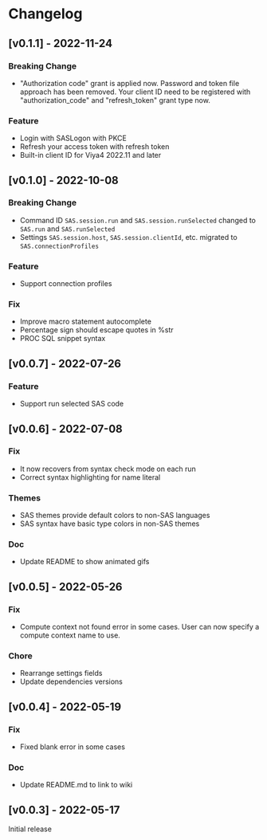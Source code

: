# Changelog

## [v0.1.1] - 2022-11-24

### Breaking Change

- "Authorization code" grant is applied now. Password and token file approach has been removed. Your client ID need to be registered with "authorization_code" and "refresh_token" grant type now.

### Feature

- Login with SASLogon with PKCE
- Refresh your access token with refresh token
- Built-in client ID for Viya4 2022.11 and later

## [v0.1.0] - 2022-10-08

### Breaking Change

- Command ID `SAS.session.run` and `SAS.session.runSelected` changed to `SAS.run` and `SAS.runSelected`
- Settings `SAS.session.host`, `SAS.session.clientId`, etc. migrated to `SAS.connectionProfiles`

### Feature

- Support connection profiles

### Fix

- Improve macro statement autocomplete
- Percentage sign should escape quotes in %str
- PROC SQL snippet syntax

## [v0.0.7] - 2022-07-26

### Feature

- Support run selected SAS code

## [v0.0.6] - 2022-07-08

### Fix

- It now recovers from syntax check mode on each run
- Correct syntax highlighting for name literal

### Themes

- SAS themes provide default colors to non-SAS languages
- SAS syntax have basic type colors in non-SAS themes

### Doc

- Update README to show animated gifs

## [v0.0.5] - 2022-05-26

### Fix

- Compute context not found error in some cases. User can now specify a compute context name to use.

### Chore

- Rearrange settings fields
- Update dependencies versions

## [v0.0.4] - 2022-05-19

### Fix

- Fixed blank error in some cases

### Doc

- Update README.md to link to wiki

## [v0.0.3] - 2022-05-17

Initial release
